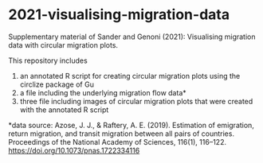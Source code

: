 # 2021-visualising-migration-data
Supplementary material of Sander and Genoni (2021): Visualising migration data with circular migration plots.


This repository includes 
1) an annotated R script for creating circular migration plots using the circlize package of Gu
2) a file including the underlying migration flow data*
3) three file including images of circular migration plots that were created with the annotated R script 





*data source: Azose, J. J., & Raftery, A. E. (2019). Estimation of emigration, return migration, and transit migration between all pairs of countries. Proceedings of the National Academy of Sciences, 116(1), 116–122. https://doi.org/10.1073/pnas.1722334116
